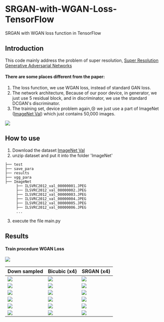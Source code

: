 # SRGAN-with-WGAN-Loss-TensorFlow
SRGAN with WGAN loss function in TensorFlow
## Introduction
This code mainly address the problem of super resolution, [Super Resolution Generative Adversarial Networks](http://openaccess.thecvf.com/content_cvpr_2017/papers/Ledig_Photo-Realistic_Single_Image_CVPR_2017_paper.pdf)
#### There are some places different from the paper:
1. The loss function, we use WGAN loss, instead of standard GAN loss.
2. The network architecture, Because of our poor device, in generator, we just use 5 residual block, and in discriminator, we use the standard DCGAN's discriminator.
3. The training set, device problem again,:cry: we just use a part of ImageNet ([ImageNet Val](http://www.image-net.org/challenges/LSVRC/2012/nnoupb/ILSVRC2012_img_val.tar)) which just contains 50,000 images.

![](![](https://github.com/MingtaoGuo/SRGAN-with-WGAN-Loss-TensorFlow/blob/master/IMAGES/networks.jpg))

## How to use 
1. Download the dataset [ImageNet Val](http://www.image-net.org/challenges/LSVRC/2012/nnoupb/ILSVRC2012_img_val.tar)
2. unzip dataset and put it into the folder 'ImageNet'
```
├── test
├── save_para
├── results
├── vgg_para
├── ImageNet
     ├── ILSVRC2012_val_00000001.JPEG
     ├── ILSVRC2012_val_00000002.JPEG
     ├── ILSVRC2012_val_00000003.JPEG
     ├── ILSVRC2012_val_00000004.JPEG
     ├── ILSVRC2012_val_00000005.JPEG
     ├── ILSVRC2012_val_00000006.JPEG
     ...
```
3. execute the file main.py
## Results
#### Train procedure WGAN Loss
![](https://github.com/MingtaoGuo/SRGAN-with-WGAN-Loss-TensorFlow/blob/master/IMAGES/wganloss.jpg)

|Down sampled|Bicubic (x4)|SRGAN (x4)|
|-|-|-|
|![](https://github.com/MingtaoGuo/SRGAN-with-WGAN-Loss-TensorFlow/blob/master/IMAGES/down1.jpg)|![](https://github.com/MingtaoGuo/SRGAN-with-WGAN-Loss-TensorFlow/blob/master/IMAGES/bicubic1.jpg)|![](https://github.com/MingtaoGuo/SRGAN-with-WGAN-Loss-TensorFlow/blob/master/IMAGES/sr1.jpg)|
|![](https://github.com/MingtaoGuo/SRGAN-with-WGAN-Loss-TensorFlow/blob/master/IMAGES/down2.jpg)|![](https://github.com/MingtaoGuo/SRGAN-with-WGAN-Loss-TensorFlow/blob/master/IMAGES/bicubic2.jpg)|![](https://github.com/MingtaoGuo/SRGAN-with-WGAN-Loss-TensorFlow/blob/master/IMAGES/sr2.jpg)|
|![](https://github.com/MingtaoGuo/SRGAN-with-WGAN-Loss-TensorFlow/blob/master/IMAGES/down3.jpg)|![](https://github.com/MingtaoGuo/SRGAN-with-WGAN-Loss-TensorFlow/blob/master/IMAGES/bicubic3.jpg)|![](https://github.com/MingtaoGuo/SRGAN-with-WGAN-Loss-TensorFlow/blob/master/IMAGES/sr3.jpg)|
|![](https://github.com/MingtaoGuo/SRGAN-with-WGAN-Loss-TensorFlow/blob/master/IMAGES/down4.jpg)|![](https://github.com/MingtaoGuo/SRGAN-with-WGAN-Loss-TensorFlow/blob/master/IMAGES/bicubic4.jpg)|![](https://github.com/MingtaoGuo/SRGAN-with-WGAN-Loss-TensorFlow/blob/master/IMAGES/sr4.jpg)|
|![](https://github.com/MingtaoGuo/SRGAN-with-WGAN-Loss-TensorFlow/blob/master/IMAGES/down5.jpg)|![](https://github.com/MingtaoGuo/SRGAN-with-WGAN-Loss-TensorFlow/blob/master/IMAGES/bicubic5.jpg)|![](https://github.com/MingtaoGuo/SRGAN-with-WGAN-Loss-TensorFlow/blob/master/IMAGES/sr5.jpg)|
|![](https://github.com/MingtaoGuo/SRGAN-with-WGAN-Loss-TensorFlow/blob/master/IMAGES/down6.jpg)|![](https://github.com/MingtaoGuo/SRGAN-with-WGAN-Loss-TensorFlow/blob/master/IMAGES/bicubic6.jpg)|![](https://github.com/MingtaoGuo/SRGAN-with-WGAN-Loss-TensorFlow/blob/master/IMAGES/sr6.jpg)|
